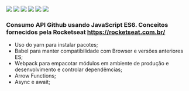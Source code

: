 
![](https://img.shields.io/github/stars/pandao/editor.md.svg) ![](https://img.shields.io/github/forks/pandao/editor.md.svg) ![](https://img.shields.io/github/tag/pandao/editor.md.svg) ![](https://img.shields.io/github/release/pandao/editor.md.svg) ![](https://img.shields.io/github/issues/pandao/editor.md.svg) ![](https://img.shields.io/bower/v/editor.md.svg)

### Consumo API Github usando JavaScript ES6. Conceitos fornecidos pela Rocketseat https://rocketseat.com.br/

- Uso do yarn para instalar pacotes;
- Babel para manter compatibilidade com Browser e versões anteriores ES;
- Webpack para empacotar módulos em ambiente de produção e desenvolvimento  e controlar dependêmcias;
- Arrow Functions;
- Async e await;





